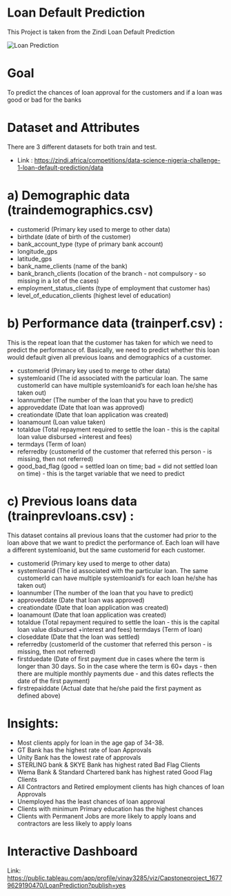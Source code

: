 # Loan Default Prediction
This Project is taken from the Zindi Loan Default Prediction 

![Loan Prediction](https://user-images.githubusercontent.com/91108341/230125546-d7160c6f-70d4-48db-b18b-a3b16443220e.png)

# Goal
To predict the chances of loan approval for the customers and if a loan was good or bad for the banks

# Dataset and Attributes

There are 3 different datasets for both train and test.

- Link : https://zindi.africa/competitions/data-science-nigeria-challenge-1-loan-default-prediction/data

# a) Demographic data (traindemographics.csv)

- customerid (Primary key used to merge to other data)
- birthdate (date of birth of the customer)
- bank_account_type (type of primary bank account)
- longitude_gps
- latitude_gps
- bank_name_clients (name of the bank)
- bank_branch_clients (location of the branch - not compulsory - so missing in a lot of the cases)
- employment_status_clients (type of employment that customer has)
- level_of_education_clients (highest level of education)

# b) Performance data (trainperf.csv) : 
This is the repeat loan that the customer has taken for which we need to predict the performance of. Basically, we need to predict whether this loan would default given all previous loans and demographics of a customer.

- customerid (Primary key used to merge to other data)
- systemloanid (The id associated with the particular loan. The same customerId can have multiple systemloanid’s for each loan he/she has taken out)
- loannumber (The number of the loan that you have to predict)
- approveddate (Date that loan was approved)
- creationdate (Date that loan application was created)
- loanamount (Loan value taken)
- totaldue (Total repayment required to settle the loan - this is the capital loan value disbursed +interest and fees)
- termdays (Term of loan)
- referredby (customerId of the customer that referred this person - is missing, then not referred)
- good_bad_flag (good = settled loan on time; bad = did not settled loan on time) - this is the target variable that we need to predict

# c) Previous loans data (trainprevloans.csv) : 
This dataset contains all previous loans that the customer had prior to the loan above that we want to predict the performance of. Each loan will have a different systemloanid, but the same customerid for each customer.

- customerid (Primary key used to merge to other data)
- systemloanid (The id associated with the particular loan. The same customerId can have multiple systemloanid’s for each loan he/she has taken out)
- loannumber (The number of the loan that you have to predict)
- approveddate (Date that loan was approved)
- creationdate (Date that loan application was created)
- loanamount (Date that loan application was created)
- totaldue (Total repayment required to settle the loan - this is the capital loan value disbursed +interest and fees) termdays (Term of loan)
- closeddate (Date that the loan was settled)
- referredby (customerId of the customer that referred this person - is missing, then not refrerred)
- firstduedate (Date of first payment due in cases where the term is longer than 30 days. So in the case where the term is 60+ days - then there are multiple monthly payments due - and this dates reflects the date of the first payment)
- firstrepaiddate (Actual date that he/she paid the first payment as defined above)

# Insights:
- Most clients apply for loan in the age gap of 34-38.
- GT Bank has the highest rate of loan Approvals
- Unity Bank has the lowest rate of approvals
- STERLING bank & SKYE Bank has highest rated Bad Flag Clients 
- Wema Bank & Standard Chartered bank has highest rated Good Flag Clients 
- All Contractors and Retired employment clients has high chances of loan Approvals
- Unemployed has the least chances of loan approval
- Clients with minimum Primary education has the highest chances 
- Clients with Permanent Jobs are more likely to apply loans and contractors are less likely to apply loans

# Interactive Dashboard
Link: https://public.tableau.com/app/profile/vinay3285/viz/Capstoneproject_16779629190470/LoanPrediction?publish=yes


